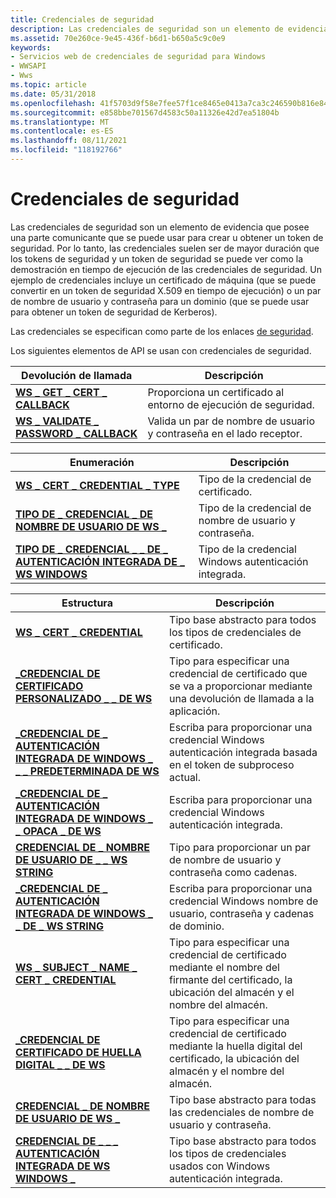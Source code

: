 ```yaml
---
title: Credenciales de seguridad
description: Las credenciales de seguridad son un elemento de evidencia que posee una parte comunicante que se puede usar para crear u obtener un token de seguridad.
ms.assetid: 70e260ce-9e45-436f-b6d1-b650a5c9c0e9
keywords:
- Servicios web de credenciales de seguridad para Windows
- WWSAPI
- Wws
ms.topic: article
ms.date: 05/31/2018
ms.openlocfilehash: 41f5703d9f58e7fee57f1ce8465e0413a7ca3c246590b816e84f7419e80f6efb
ms.sourcegitcommit: e858bbe701567d4583c50a11326e42d7ea51804b
ms.translationtype: MT
ms.contentlocale: es-ES
ms.lasthandoff: 08/11/2021
ms.locfileid: "118192766"
---
```

# <a name="security-credentials"></a>Credenciales de seguridad

Las credenciales de seguridad son un elemento de evidencia que posee una parte comunicante que se puede usar para crear u obtener un token de seguridad. Por lo tanto, las credenciales suelen ser de mayor duración que los tokens de seguridad y un token de seguridad se puede ver como la demostración en tiempo de ejecución de las credenciales de seguridad. Un ejemplo de credenciales incluye un certificado de máquina (que se puede convertir en un token de seguridad X.509 en tiempo de ejecución) o un par de nombre de usuario y contraseña para un dominio (que se puede usar para obtener un token de seguridad de Kerberos).


Las credenciales se especifican como parte de los enlaces [de seguridad](security-bindings.md).

Los siguientes elementos de API se usan con credenciales de seguridad.

| Devolución de llamada                                                                  | Descripción                                              |
|---------------------------------------------------------------------------|----------------------------------------------------------|
| [**WS \_ GET \_ CERT \_ CALLBACK**](/windows/desktop/api/WebServices/nc-webservices-ws_get_cert_callback)                   | Proporciona un certificado al entorno de ejecución de seguridad.          |
| [**WS \_ VALIDATE \_ PASSWORD \_ CALLBACK**](/windows/desktop/api/WebServices/nc-webservices-ws_validate_password_callback) | Valida un par de nombre de usuario y contraseña en el lado receptor. |



 



| Enumeración                                                                                           | Descripción                                                   |
|-------------------------------------------------------------------------------------------------------|---------------------------------------------------------------|
| [**WS \_ CERT \_ CREDENTIAL \_ TYPE**](/windows/desktop/api/WebServices/ne-webservices-ws_cert_credential_type)                                         | Tipo de la credencial de certificado.                       |
| [**TIPO DE \_ CREDENCIAL \_ DE NOMBRE DE USUARIO DE WS \_**](/windows/desktop/api/WebServices/ne-webservices-ws_username_credential_type)                                 | Tipo de la credencial de nombre de usuario y contraseña.                 |
| [**TIPO DE \_ CREDENCIAL \_ \_ DE \_ AUTENTICACIÓN INTEGRADA DE \_ WS WINDOWS**](/windows/desktop/api/WebServices/ne-webservices-ws_windows_integrated_auth_credential_type) | Tipo de la credencial Windows autenticación integrada. |



 



| Estructura                                                                                                   | Descripción                                                                                                           |
|-------------------------------------------------------------------------------------------------------------|-----------------------------------------------------------------------------------------------------------------------|
| [**WS \_ CERT \_ CREDENTIAL**](/windows/desktop/api/WebServices/ns-webservices-ws_cert_credential)                                                          | Tipo base abstracto para todos los tipos de credenciales de certificado.                                                          |
| [**\_CREDENCIAL DE CERTIFICADO PERSONALIZADO \_ \_ DE WS**](/windows/desktop/api/WebServices/ns-webservices-ws_custom_cert_credential)                                           | Tipo para especificar una credencial de certificado que se va a proporcionar mediante una devolución de llamada a la aplicación.             |
| [**\_CREDENCIAL DE \_ AUTENTICACIÓN INTEGRADA DE WINDOWS \_ \_ \_ PREDETERMINADA DE WS**](/windows/desktop/api/WebServices/ns-webservices-ws_default_windows_integrated_auth_credential) | Escriba para proporcionar una credencial Windows autenticación integrada basada en el token de subproceso actual.                  |
| [**\_CREDENCIAL DE \_ AUTENTICACIÓN INTEGRADA DE WINDOWS \_ \_ OPACA \_ DE WS**](/windows/desktop/api/WebServices/ns-webservices-ws_opaque_windows_integrated_auth_credential)   | Escriba para proporcionar una credencial Windows autenticación integrada.                                                    |
| [**CREDENCIAL DE \_ NOMBRE DE USUARIO DE \_ \_ WS STRING**](/windows/desktop/api/WebServices/ns-webservices-ws_string_username_credential)                                   | Tipo para proporcionar un par de nombre de usuario y contraseña como cadenas.                                                           |
| [**\_CREDENCIAL DE \_ AUTENTICACIÓN INTEGRADA DE WINDOWS \_ \_ DE \_ WS STRING**](/windows/desktop/api/WebServices/ns-webservices-ws_string_windows_integrated_auth_credential)   | Escriba para proporcionar una credencial Windows nombre de usuario, contraseña y cadenas de dominio.                                        |
| [**WS \_ SUBJECT \_ NAME \_ CERT \_ CREDENTIAL**](/windows/desktop/api/WebServices/ns-webservices-ws_subject_name_cert_credential)                              | Tipo para especificar una credencial de certificado mediante el nombre del firmante del certificado, la ubicación del almacén y el nombre del almacén. |
| [**\_CREDENCIAL DE CERTIFICADO DE HUELLA DIGITAL \_ \_ DE WS**](/windows/desktop/api/WebServices/ns-webservices-ws_thumbprint_cert_credential)                                   | Tipo para especificar una credencial de certificado mediante la huella digital del certificado, la ubicación del almacén y el nombre del almacén.   |
| [**CREDENCIAL \_ DE NOMBRE DE USUARIO DE WS \_**](/windows/desktop/api/WebServices/ns-webservices-ws_username_credential)                                                  | Tipo base abstracto para todas las credenciales de nombre de usuario y contraseña.                                                         |
| [**CREDENCIAL DE \_ \_ \_ AUTENTICACIÓN INTEGRADA DE WS WINDOWS \_**](/windows/desktop/api/WebServices/ns-webservices-ws_windows_integrated_auth_credential)                  | Tipo base abstracto para todos los tipos de credenciales usados con Windows autenticación integrada.                          |



 

 

 





